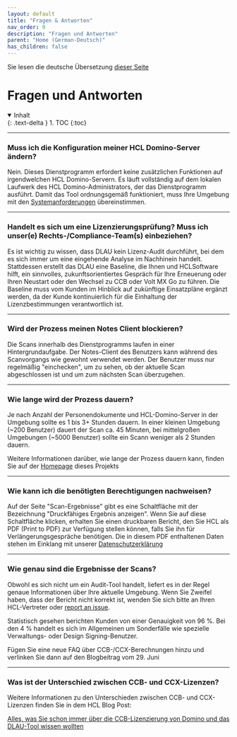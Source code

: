 ```yaml
---
layout: default
title: "Fragen & Antworten"
nav_order: 9
description: "Fragen und Antworten"
parent: "Home (German-Deutsch)"
has_children: false
---
```


Sie lesen die deutsche Übersetzung [dieser Seite](../faq.md)

<h1>Fragen und Antworten</h1>

<details open markdown="block">
  <summary>
    Inhalt
  </summary>
  {: .text-delta }
1. TOC
{:toc}
</details>

---

### Muss ich die Konfiguration meiner HCL Domino-Server ändern?
Nein. Dieses Dienstprogramm erfordert keine zusätzlichen Funktionen auf irgendwelchen HCL Domino-Servern. Es läuft vollständig auf dem lokalen Laufwerk des HCL Domino-Administrators, der das Dienstprogramm ausführt. Damit das Tool ordnungsgemäß funktioniert, muss Ihre Umgebung mit den [Systemanforderungen](requirements.md) übereinstimmen.

---

### Handelt es sich um eine Lizenzierungsprüfung? Muss ich unser(e) Rechts-/Compliance-Team(s) einbeziehen?
Es ist wichtig zu wissen, dass DLAU kein Lizenz-Audit durchführt, bei dem es sich immer um eine eingehende Analyse im Nachhinein handelt. Stattdessen erstellt das DLAU eine Baseline, die Ihnen und HCLSoftware hilft, ein sinnvolles, zukunftsorientiertes Gespräch für Ihre Erneuerung oder Ihren Neustart oder den Wechsel zu CCB oder Volt MX Go zu führen. Die Baseline muss vom Kunden im Hinblick auf zukünftige Einsatzpläne ergänzt werden, da der Kunde kontinuierlich für die Einhaltung der Lizenzbestimmungen verantwortlich ist.

---

### Wird der Prozess meinen Notes Client blockieren?
Die Scans innerhalb des Dienstprogramms laufen in einer Hintergrundaufgabe. Der Notes-Client des Benutzers kann während des Scanvorgangs wie gewohnt verwendet werden. Der Benutzer muss nur regelmäßig "einchecken", um zu sehen, ob der aktuelle Scan abgeschlossen ist und um zum nächsten Scan überzugehen.

---

### Wie lange wird der Prozess dauern?
Je nach Anzahl der Personendokumente und HCL-Domino-Server in der Umgebung sollte es 1 bis 3+ Stunden dauern. In einer kleinen Umgebung (~200 Benutzer) dauert der Scan ca. 45 Minuten, bei mittelgroßen Umgebungen (~5000 Benutzer) sollte ein Scann weniger als 2 Stunden dauern. 

Weitere Informationen darüber, wie lange der Prozess dauern kann, finden Sie auf der [Homepage](index.md#geschwindigkeit-und-laufzeit) dieses Projekts

---

### Wie kann ich die benötigten Berechtigungen nachweisen?
Auf der Seite "Scan-Ergebnisse" gibt es eine Schaltfläche mit der Bezeichnung "Druckfähiges Ergebnis anzeigen". Wenn Sie auf diese Schaltfläche klicken, erhalten Sie einen druckbaren Bericht, den Sie HCL als PDF (Print to PDF) zur Verfügung stellen können, falls Sie ihn für Verlängerungsgespräche benötigen. Die in diesem PDF enthaltenen Daten stehen im Einklang mit unserer [Datenschutzerklärung](privacy.md)

---

### Wie genau sind die Ergebnisse der Scans?
Obwohl es sich nicht um ein Audit-Tool handelt, liefert es in der Regel genaue Informationen über Ihre aktuelle Umgebung. Wenn Sie Zweifel haben, dass der Bericht nicht korrekt ist, wenden Sie sich bitte an Ihren HCL-Vertreter oder [report an issue](issues.md).  

Statistisch gesehen berichten Kunden von einer Genauigkeit von 96 %. Bei den 4 % handelt es sich im Allgemeinen um Sonderfälle wie spezielle Verwaltungs- oder Design Signing-Benutzer. 

Fügen Sie eine neue FAQ über CCB-/CCX-Berechnungen hinzu und verlinken Sie dann auf den Blogbeitrag vom 29. Juni

---

### Was ist der Unterschied zwischen CCB- und CCX-Lizenzen?
Weitere Informationen zu den Unterschieden zwischen CCB- und CCX-Lizenzen finden Sie in dem HCL Blog Post: 

[Alles, was Sie schon immer über die CCB-Lizenzierung von Domino und das DLAU-Tool wissen wollten](https://blog.hcltechsw.com/domino/all-you-ever-wanted-to-know-about-domino-ccb-licensing-and-dlau-tool/?referrer=opensource.hcltechsw.com/domino-license-analysis-utility-DLAU/)